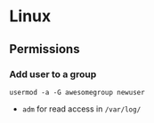 # Linux

## Permissions

### Add user to a group

`usermod -a -G awesomegroup newuser`

* `adm` for read access in `/var/log/`
